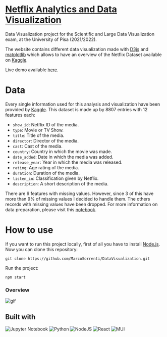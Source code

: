 # [Netflix Analytics and Data Visualization](https://marcosorrenti.github.io/DataVisualization/)

Data Visualization project for the Scientific and Large Data Visualization exam, at the University of Pisa (2021/2022).

The website contains different data visualization made with [D3js](https://d3js.org/) and [matplotlib](https://matplotlib.org/) which allows to have an overview of the Netflix Dataset available on [Kaggle](https://www.kaggle.com/datasets/shivamb/netflix-shows).

Live demo available [here](https://marcosorrenti.github.io/DataVisualization/).


# Data
Every single information used for this analysis and visualization have been provided by [Kaggle](https://www.kaggle.com/datasets/shivamb/netflix-shows). This dataset is made up by 8807 entries with 12 features each:
- `show_id`: Netflix ID of the media.
- `type`: Movie or TV Show.
- `title`: Title of the media.
- `director`: Director of the media.
- `cast`: Cast of the media.
- `country`: Country in which the movie was made.
- `date_added`: Date in which the media was added.
- `release_year`: Year in which the media was released.
- `rating`: Age rating of the media.
- `duration`: Duration of the media.
- `listen_in`: Classification given by Netflix.
- `description`: A short description of the media.

There are 6 features with missing values. However, since 3 of this have more than 9% of missing values I decided to handle them. The others records with missing values have been dropped. For more information on data preparation, please visit this [notebook](https://github.com/MarcoSorrenti/DataVisualization/blob/master/netflix_analysis/src/data/data_preparation.ipynb).


# How to use
If you want to run this project locally, first of all you have to install [Node.js](https://nodejs.org/en/).
Now you can clone this repository:
```
git clone https://github.com/MarcoSorrenti/DataVisualization.git
```
Run the project:
```
npm start
```

### Overview
![gif](https://github.com/MarcoSorrenti/DataVisualization/blob/master/netflix_analysis/src/Dashboard/Components/data/overview.gif?raw=true)

## Built with
![Jupyter Notebook](https://img.shields.io/badge/jupyter-%23FA0F00.svg?style=for-the-badge&logo=jupyter&logoColor=white)
![Python](https://img.shields.io/badge/python-3670A0?style=for-the-badge&logo=python&logoColor=ffdd54)
![NodeJS](https://img.shields.io/badge/node.js-6DA55F?style=for-the-badge&logo=node.js&logoColor=white)
![React](https://img.shields.io/badge/react-%2320232a.svg?style=for-the-badge&logo=react&logoColor=%2361DAFB)
![MUI](https://img.shields.io/badge/MUI-%230081CB.svg?style=for-the-badge&logo=mui&logoColor=white)